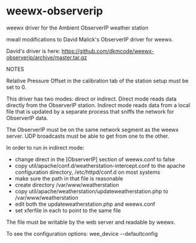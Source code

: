 # weewx-observerip
weewx driver for the Ambient ObserverIP weather station

mwall modifications to David Malick's ObserverIP driver for weewx.

David's driver is here:
 https://github.com/dkmcode/weewx-observerip/archive/master.tar.gz


NOTES

Relative Pressure Offset in the calibration tab of the station setup must
be set to 0.

This driver has two modes: direct or indirect.  Direct mode reads data directly
from the ObserverIP station.  Indirect mode reads data from a local file that
is updated by a separate process that sniffs the network for ObserverIP data.

The ObserverIP must be on the same network segment as the weewx server. UDP
broadcasts must be able to get from one to the other.

In order to run in indirect mode:
- change direct in the [ObserverIP] section of weewx.conf to false
- copy util/apache/conf.d/weatherstation-intercept.conf to the apache
  configuration directory, /etc/httpd/conf.d on most systems
- make sure the path in that file is reasonable
- create directory /var/www/weatherstation
- copy util/apache/weatherstation/updateweatherstation.php
  to /var/www/weatherstation
- edit both the updateweatherstation.php and weewx.conf
- set xferfile in each to point to the same file

The file must be writable by the web server and readable by weewx.

To see the configuration options:
  wee_device --defaultconfig
